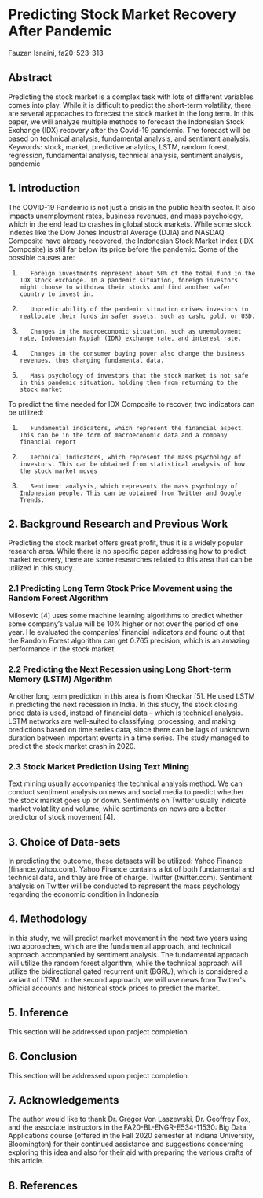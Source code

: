 # Predicting Stock Market Recovery After Pandemic
Fauzan Isnaini, fa20-523-313
## Abstract
Predicting the stock market is a complex task with lots of different variables comes into play. While it is difficult to predict the short-term volatility, there are several approaches to forecast the stock market in the long term.  In this paper, we will analyze multiple methods to forecast the Indonesian Stock Exchange (IDX) recovery after the Covid-19 pandemic. The forecast will be based on technical analysis, fundamental analysis, and sentiment analysis.
Keywords: stock, market, predictive analytics, LSTM, random forest, regression, fundamental analysis, technical analysis, sentiment analysis, pandemic
## 1. Introduction
The COVID-19 Pandemic is not just a crisis in the public health sector. It also impacts unemployment rates, business revenues, and mass psychology, which in the end lead to crashes in global stock markets. While some stock indexes like the Dow Jones Industrial Average (DJIA) and NASDAQ Composite have already recovered, the Indonesian Stock Market Index (IDX Composite) is still far below its price before the pandemic.
Some of the possible causes are: 
1.        Foreign investments represent about 50% of the total fund in the IDX stock exchange. In a pandemic situation, foreign investors might choose to withdraw their stocks and find another safer country to invest in.
2.        Unpredictability of the pandemic situation drives investors to reallocate their funds in safer assets, such as cash, gold, or USD.
3.        Changes in the macroeconomic situation, such as unemployment rate, Indonesian Rupiah (IDR) exchange rate, and interest rate. 
4.        Changes in the consumer buying power also change the business revenues, thus changing fundamental data.
5.        Mass psychology of investors that the stock market is not safe in this pandemic situation, holding them from returning to the stock market
To predict the time needed for IDX Composite to recover, two indicators can be utilized:
1.        Fundamental indicators, which represent the financial aspect. This can be in the form of macroeconomic data and a company financial report 
2.        Technical indicators, which represent the mass psychology of investors. This can be obtained from statistical analysis of how the stock market moves
3.        Sentiment analysis, which represents the mass psychology of Indonesian people. This can be obtained from Twitter and Google Trends.
## 2. Background Research and Previous Work
Predicting the stock market offers great profit, thus it is a widely popular research area. While there is no specific paper addressing how to predict market recovery, there are some researches related to this area that can be utilized in this study.
### 2.1 Predicting Long Term Stock Price Movement using the Random Forest Algorithm
Milosevic [4] uses some machine learning algorithms to predict whether some company’s value will be 10% higher or not over the period of one year. He evaluated the companies’ financial indicators and found out that the Random Forest algorithm can get 0.765 precision, which is an amazing performance in the stock market. 
### 2.2 Predicting the Next Recession using Long Short-term Memory (LSTM) Algorithm
Another long term prediction in this area is from Khedkar [5]. He used LSTM in predicting the next recession in India. In this study, the stock closing price data is used, instead of financial data – which is technical analysis. LSTM networks are well-suited to classifying, processing, and making predictions based on time series data, since there can be lags of unknown duration between important events in a time series. The study managed to predict the stock market crash in 2020.
### 2.3 Stock Market Prediction Using Text Mining
Text mining usually accompanies the technical analysis method. We can conduct sentiment analysis on news and social media to predict whether the stock market goes up or down. Sentiments on Twitter usually indicate market volatility and volume, while sentiments on news are a better predictor of stock movement [4].
## 3. Choice of Data-sets
In predicting the outcome, these datasets will be utilized:
Yahoo Finance (finance.yahoo.com). Yahoo Finance contains a lot of both fundamental and technical data, and they are free of charge.
Twitter (twitter.com). Sentiment analysis on Twitter will be conducted to represent the mass psychology regarding the economic condition in Indonesia
## 4. Methodology
In this study, we will predict market movement in the next two years using two approaches, which are the fundamental approach, and technical approach accompanied by sentiment analysis. The fundamental approach will utilize the random forest algorithm, while the technical approach will utilize the bidirectional gated recurrent unit (BGRU), which is considered a variant of LTSM. In the second approach, we will use news from Twitter's official accounts and historical stock prices to predict the market.  
## 5. Inference
This section will be addressed upon project completion.
## 6. Conclusion
This section will be addressed upon project completion.
## 7. Acknowledgements
The author would like to thank Dr. Gregor Von Laszewski, Dr. Geoffrey Fox, and the associate instructors in the FA20-BL-ENGR-E534-11530: Big Data Applications course (offered in the Fall 2020 semester at Indiana University, Bloomington) for their continued assistance and suggestions concerning exploring this idea and also for their aid with preparing the various drafts of this article.
## 8. References
[^1]: A. Nikfarjam, E. Emadzadeh, and S. Muthaiyah, “Text mining approaches for stock market prediction,” 2010 The 2nd International Conference on Computer and Automation Engineering (ICCAE), 2010.
[^2]: A. Singh, “Stock Price Prediction Using Machine Learning: Deep Learning,” Analytics Vidhya, 18-Oct-2020. [Online]. Available: https://www.analyticsvidhya.com/blog/2018/10/predicting-stock-price-machine-learningnd-deep-learning-techniques-python/. [Accessed: 20-Oct-2020].
[^3]: C. Stoean, W. Paja, R. Stoean, and A. Sandita, “Deep architectures for long-term stock price prediction with a heuristic-based strategy for trading simulations,” Plos One, vol. 14, no. 10, 2019.
[^4] F. S. Alzazah and X. Cheng, “Recent Advances in Stock Market Prediction Using Text Mining: A Survey,” E-Business [Working Title], 2020.
[^5]: N. Chauhan, “Stock Market Forecasting Using Time Series Analysis,” KDnuggets, 2020. [Online]. Available: https://www.kdnuggets.com/2020/01/stock-market-forecasting-time-series-analysis.html. [Accessed: 20-Oct-2020].
[^6]: N. Milosevic, “Equity forecast: Predicting long term stock price movement using machine learning,” 2018.
[^7]: S. Khedkar, “Stock Market Prediction Using Deep Learning and Python,” Medium, 27-Sep-2019. [Online]. Available: https://medium.com/analytics-vidhya/stock-market-prediction-using-python-article-4-the-next-recession-923185a2736f. [Accessed: 20-Oct-2020].
